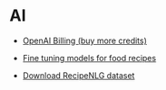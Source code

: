 # AI

- [OpenAI Billing (buy more credits)](https://platform.openai.com/account/billing/overview)
- [Fine tuning models for food recipes](https://cookbook.openai.com/examples/how_to_finetune_chat_models)

- [Download RecipeNLG dataset](https://recipenlg.cs.put.poznan.pl/dataset)
